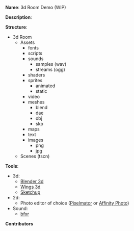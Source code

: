 **Name**: 3d Room Demo (WIP)

**Description**:

**Structure**:

- 3d Room
	- Assets
		- fonts
		- scripts
		- sounds
			- samples (wav)
			- streams (ogg)
		- shaders
		- sprites
			- animated
			- static
		- video
		- meshes
			- blend
			- dae
			- obj
			- skp
		- maps
		- text
		- images
			- png
			- jpg
	- Scenes (tscn)

**Tools**:

- 3d:
	- [Blender 3d](https://www.blender.org)
	- [Wings 3d](http://www.wings3d.com)
	- [Sketchup](http://www.sketchup.com)
- 2d:
	- Photo editor of choice ([Pixelmator](http://www.pixelmator.com/mac/) or [Affinity Photo](https://affinity.serif.com/en-gb/photo/))
- Sound:
	- [bfxr](http://www.bfxr.net) 	
		
**Contributors**
